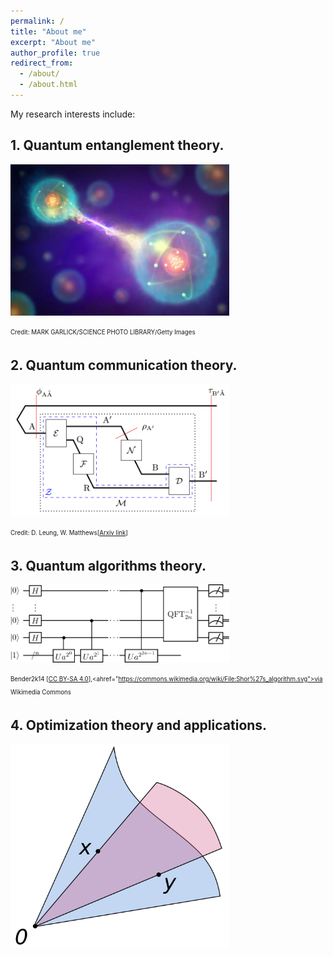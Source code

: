 ```yaml
---
permalink: /
title: "About me"
excerpt: "About me"
author_profile: true
redirect_from: 
  - /about/
  - /about.html
---
```


My research interests include:

## 1. Quantum entanglement theory.

<img src="files/entanglement.jpg" alt="Quantum entanglement" width="350"/>

<sub><sup>Credit: MARK GARLICK/SCIENCE PHOTO LIBRARY/Getty Images</sub></sup>

## 2. Quantum communication theory.

<img src="files/channel.png" alt="Quantum communication" width="350"/>

<sub><sup>Credit: D. Leung, W. Matthews[<a href="https://arxiv.org/pdf/1406.7142v2.pdf">Arxiv link</a>]</sub></sup>

## 3. Quantum algorithms theory.

<img src="files/Shor's_algorithm.svg" alt="Quantum algorithms" width="350"/>

<sub><sup>Bender2k14 [<a href="https://creativecommons.org/licenses/by-sa/4.0">CC BY-SA 4.0</a>],<ahref="https://commons.wikimedia.org/wiki/File:Shor%27s_algorithm.svg">via Wikimedia Commons</a></sub></sup>

## 4. Optimization theory and applications.

<img src="files/Convex_cone_illust.svg.png" alt="Optimization" width="350"/>
